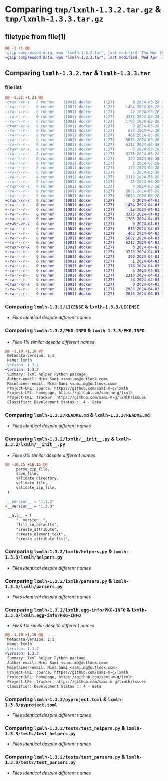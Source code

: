 # Comparing `tmp/lxmlh-1.3.2.tar.gz` & `tmp/lxmlh-1.3.3.tar.gz`

## filetype from file(1)

```diff
@@ -1 +1 @@
-gzip compressed data, was "lxmlh-1.3.2.tar", last modified: Thu Mar 28 00:11:30 2024, max compression
+gzip compressed data, was "lxmlh-1.3.3.tar", last modified: Wed Apr  3 13:52:36 2024, max compression
```

## Comparing `lxmlh-1.3.2.tar` & `lxmlh-1.3.3.tar`

### file list

```diff
@@ -1,21 +1,21 @@
-drwxr-xr-x   0 runner    (1001) docker     (127)        0 2024-03-28 00:11:30.094575 lxmlh-1.3.2/
--rw-r--r--   0 runner    (1001) docker     (127)     1454 2024-03-28 00:11:26.000000 lxmlh-1.3.2/LICENSE
--rw-r--r--   0 runner    (1001) docker     (127)       22 2024-03-28 00:11:26.000000 lxmlh-1.3.2/MANIFEST.in
--rw-r--r--   0 runner    (1001) docker     (127)     3275 2024-03-28 00:11:30.094575 lxmlh-1.3.2/PKG-INFO
--rw-r--r--   0 runner    (1001) docker     (127)     1705 2024-03-28 00:11:26.000000 lxmlh-1.3.2/README.md
-drwxr-xr-x   0 runner    (1001) docker     (127)        0 2024-03-28 00:11:30.090574 lxmlh-1.3.2/lxmlh/
--rw-r--r--   0 runner    (1001) docker     (127)      878 2024-03-28 00:11:26.000000 lxmlh-1.3.2/lxmlh/__init__.py
--rw-r--r--   0 runner    (1001) docker     (127)      463 2024-03-28 00:11:26.000000 lxmlh-1.3.2/lxmlh/config.py
--rw-r--r--   0 runner    (1001) docker     (127)     5682 2024-03-28 00:11:26.000000 lxmlh-1.3.2/lxmlh/helpers.py
--rw-r--r--   0 runner    (1001) docker     (127)     6212 2024-03-28 00:11:26.000000 lxmlh-1.3.2/lxmlh/parsers.py
-drwxr-xr-x   0 runner    (1001) docker     (127)        0 2024-03-28 00:11:30.090574 lxmlh-1.3.2/lxmlh.egg-info/
--rw-r--r--   0 runner    (1001) docker     (127)     3275 2024-03-28 00:11:30.000000 lxmlh-1.3.2/lxmlh.egg-info/PKG-INFO
--rw-r--r--   0 runner    (1001) docker     (127)      300 2024-03-28 00:11:30.000000 lxmlh-1.3.2/lxmlh.egg-info/SOURCES.txt
--rw-r--r--   0 runner    (1001) docker     (127)        1 2024-03-28 00:11:30.000000 lxmlh-1.3.2/lxmlh.egg-info/dependency_links.txt
--rw-r--r--   0 runner    (1001) docker     (127)      178 2024-03-28 00:11:30.000000 lxmlh-1.3.2/lxmlh.egg-info/requires.txt
--rw-r--r--   0 runner    (1001) docker     (127)        6 2024-03-28 00:11:30.000000 lxmlh-1.3.2/lxmlh.egg-info/top_level.txt
--rw-r--r--   0 runner    (1001) docker     (127)     2319 2024-03-28 00:11:26.000000 lxmlh-1.3.2/pyproject.toml
--rw-r--r--   0 runner    (1001) docker     (127)       38 2024-03-28 00:11:30.094575 lxmlh-1.3.2/setup.cfg
-drwxr-xr-x   0 runner    (1001) docker     (127)        0 2024-03-28 00:11:30.090574 lxmlh-1.3.2/tests/
--rw-r--r--   0 runner    (1001) docker     (127)     2085 2024-03-28 00:11:26.000000 lxmlh-1.3.2/tests/test_helpers.py
--rw-r--r--   0 runner    (1001) docker     (127)     2026 2024-03-28 00:11:26.000000 lxmlh-1.3.2/tests/test_parsers.py
+drwxr-xr-x   0 runner    (1001) docker     (127)        0 2024-04-03 13:52:36.512685 lxmlh-1.3.3/
+-rw-r--r--   0 runner    (1001) docker     (127)     1454 2024-04-03 13:52:33.000000 lxmlh-1.3.3/LICENSE
+-rw-r--r--   0 runner    (1001) docker     (127)       22 2024-04-03 13:52:33.000000 lxmlh-1.3.3/MANIFEST.in
+-rw-r--r--   0 runner    (1001) docker     (127)     3275 2024-04-03 13:52:36.508685 lxmlh-1.3.3/PKG-INFO
+-rw-r--r--   0 runner    (1001) docker     (127)     1705 2024-04-03 13:52:33.000000 lxmlh-1.3.3/README.md
+drwxr-xr-x   0 runner    (1001) docker     (127)        0 2024-04-03 13:52:36.508685 lxmlh-1.3.3/lxmlh/
+-rw-r--r--   0 runner    (1001) docker     (127)      878 2024-04-03 13:52:33.000000 lxmlh-1.3.3/lxmlh/__init__.py
+-rw-r--r--   0 runner    (1001) docker     (127)      463 2024-04-03 13:52:33.000000 lxmlh-1.3.3/lxmlh/config.py
+-rw-r--r--   0 runner    (1001) docker     (127)     5682 2024-04-03 13:52:33.000000 lxmlh-1.3.3/lxmlh/helpers.py
+-rw-r--r--   0 runner    (1001) docker     (127)     6212 2024-04-03 13:52:33.000000 lxmlh-1.3.3/lxmlh/parsers.py
+drwxr-xr-x   0 runner    (1001) docker     (127)        0 2024-04-03 13:52:36.508685 lxmlh-1.3.3/lxmlh.egg-info/
+-rw-r--r--   0 runner    (1001) docker     (127)     3275 2024-04-03 13:52:36.000000 lxmlh-1.3.3/lxmlh.egg-info/PKG-INFO
+-rw-r--r--   0 runner    (1001) docker     (127)      300 2024-04-03 13:52:36.000000 lxmlh-1.3.3/lxmlh.egg-info/SOURCES.txt
+-rw-r--r--   0 runner    (1001) docker     (127)        1 2024-04-03 13:52:36.000000 lxmlh-1.3.3/lxmlh.egg-info/dependency_links.txt
+-rw-r--r--   0 runner    (1001) docker     (127)      178 2024-04-03 13:52:36.000000 lxmlh-1.3.3/lxmlh.egg-info/requires.txt
+-rw-r--r--   0 runner    (1001) docker     (127)        6 2024-04-03 13:52:36.000000 lxmlh-1.3.3/lxmlh.egg-info/top_level.txt
+-rw-r--r--   0 runner    (1001) docker     (127)     2319 2024-04-03 13:52:33.000000 lxmlh-1.3.3/pyproject.toml
+-rw-r--r--   0 runner    (1001) docker     (127)       38 2024-04-03 13:52:36.512685 lxmlh-1.3.3/setup.cfg
+drwxr-xr-x   0 runner    (1001) docker     (127)        0 2024-04-03 13:52:36.508685 lxmlh-1.3.3/tests/
+-rw-r--r--   0 runner    (1001) docker     (127)     2085 2024-04-03 13:52:33.000000 lxmlh-1.3.3/tests/test_helpers.py
+-rw-r--r--   0 runner    (1001) docker     (127)     2026 2024-04-03 13:52:33.000000 lxmlh-1.3.3/tests/test_parsers.py
```

### Comparing `lxmlh-1.3.2/LICENSE` & `lxmlh-1.3.3/LICENSE`

 * *Files identical despite different names*

### Comparing `lxmlh-1.3.2/PKG-INFO` & `lxmlh-1.3.3/PKG-INFO`

 * *Files 1% similar despite different names*

```diff
@@ -1,10 +1,10 @@
 Metadata-Version: 2.1
 Name: lxmlh
-Version: 1.3.2
+Version: 1.3.3
 Summary: lxml helper Python package 
 Author-email: Mina Sami <sami.mg@outlook.com>
 Maintainer-email: Mina Sami <sami.mg@outlook.com>
 Project-URL: source, https://github.com/sami-m-g/lxmlh
 Project-URL: homepage, https://github.com/sami-m-g/lxmlh
 Project-URL: tracker, https://github.com/sami-m-g/lxmlh/issues
 Classifier: Development Status :: 4 - Beta
```

### Comparing `lxmlh-1.3.2/README.md` & `lxmlh-1.3.3/README.md`

 * *Files identical despite different names*

### Comparing `lxmlh-1.3.2/lxmlh/__init__.py` & `lxmlh-1.3.3/lxmlh/__init__.py`

 * *Files 0% similar despite different names*

```diff
@@ -16,15 +16,15 @@
     parse_zip_file,
     save_file,
     validate_directory,
     validate_file,
     validate_zip_file,
 )
 
-__version__ = "1.3.2"
+__version__ = "1.3.3"
 
 __all__ = (
     "__version__",
     "fill_in_defaults",
     "create_attribute",
     "create_element_text",
     "create_attribute_list",
```

### Comparing `lxmlh-1.3.2/lxmlh/helpers.py` & `lxmlh-1.3.3/lxmlh/helpers.py`

 * *Files identical despite different names*

### Comparing `lxmlh-1.3.2/lxmlh/parsers.py` & `lxmlh-1.3.3/lxmlh/parsers.py`

 * *Files identical despite different names*

### Comparing `lxmlh-1.3.2/lxmlh.egg-info/PKG-INFO` & `lxmlh-1.3.3/lxmlh.egg-info/PKG-INFO`

 * *Files 1% similar despite different names*

```diff
@@ -1,10 +1,10 @@
 Metadata-Version: 2.1
 Name: lxmlh
-Version: 1.3.2
+Version: 1.3.3
 Summary: lxml helper Python package 
 Author-email: Mina Sami <sami.mg@outlook.com>
 Maintainer-email: Mina Sami <sami.mg@outlook.com>
 Project-URL: source, https://github.com/sami-m-g/lxmlh
 Project-URL: homepage, https://github.com/sami-m-g/lxmlh
 Project-URL: tracker, https://github.com/sami-m-g/lxmlh/issues
 Classifier: Development Status :: 4 - Beta
```

### Comparing `lxmlh-1.3.2/pyproject.toml` & `lxmlh-1.3.3/pyproject.toml`

 * *Files identical despite different names*

### Comparing `lxmlh-1.3.2/tests/test_helpers.py` & `lxmlh-1.3.3/tests/test_helpers.py`

 * *Files identical despite different names*

### Comparing `lxmlh-1.3.2/tests/test_parsers.py` & `lxmlh-1.3.3/tests/test_parsers.py`

 * *Files identical despite different names*


